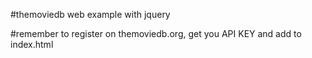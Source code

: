 #themoviedb web example with jquery

#remember to register on themoviedb.org, get you API KEY and add to index.html